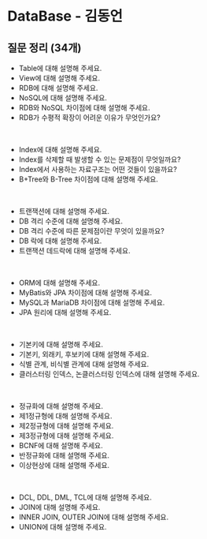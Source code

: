 # DataBase - 김동언


## 질문 정리 (34개)

- Table에 대해 설명해 주세요.
- View에 대해 설명해 주세요.
- RDB에 대해 설명해 주세요.
- NoSQL에 대해 설명해 주세요.
- RDB와 NoSQL 차이점에 대해 설명해 주세요.
- RDB가 수평적 확장이 어려운 이유가 무엇인가요?

<br>

- Index에 대해 설명해 주세요.
- Index를 삭제할 때 발생할 수 있는 문제점이 무엇일까요?
- Index에서 사용하는 자료구조는 어떤 것들이 있을까요?
- B+Tree와 B-Tree 차이점에 대해 설명해 주세요.

<br>

- 트랜잭션에 대해 설명해 주세요.
- DB 격리 수준에 대해 설명해 주세요.
- DB 격리 수준에 따른 문제점이란 무엇이 있을까요?
- DB 락에 대해 설명해 주세요.
- 트랜잭션 데드락에 대해 설명해 주세요.

<br>

- ORM에 대해 설명해 주세요.
- MyBatis와 JPA 차이점에 대해 설명해 주세요.
- MySQL과 MariaDB 차이점에 대해 설명해 주세요.
- JPA 원리에 대해 설명해 주세요.

<br>

- 기본키에 대해 설명해 주세요.
- 기본키, 외래키, 후보키에 대해 설명해 주세요.
- 식별 관계, 비식별 관계에 대해 설명해 주세요.
- 클러스터링 인덱스, 논클러스터링 인덱스에 대해 설명해 주세요.

<br>

- 정규화에 대해 설명해 주세요.
- 제1정규형에 대해 설명해 주세요.
- 제2정규형에 대해 설명해 주세요.
- 제3정규형에 대해 설명해 주세요.
- BCNF에 대해 설명해 주세요.
- 반정규화에 대해 설명해 주세요.
- 이상현상에 대해 설명해 주세요.

<br>

- DCL, DDL, DML, TCL에 대해 설명해 주세요.
- JOIN에 대해 설명해 주세요.
- INNER JOIN, OUTER JOIN에 대해 설명해 주세요.
- UNION에 대해 설명해 주세요.

